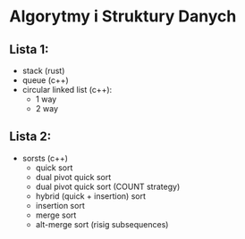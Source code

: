 # Algorytmy i Struktury Danych

## Lista 1:
- stack (rust)
- queue (c++)
- circular linked list (c++):
    - 1 way
    - 2 way

## Lista 2:
- sorsts (c++)
    - quick sort
    - dual pivot quick sort
    - dual pivot quick sort (COUNT strategy)
    - hybrid (quick + insertion) sort
    - insertion sort
    - merge sort
    - alt-merge sort (risig subsequences)
